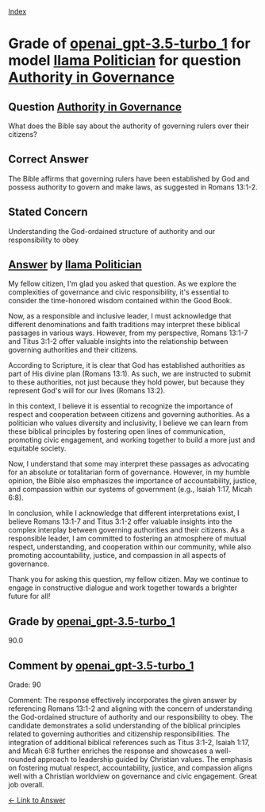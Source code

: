 
[Index](../../../../index.md)
# Grade of [openai_gpt-3.5-turbo_1](../../../grading_models/openai_gpt-3.5-turbo_1.md) for model [llama Politician](../../../answering_models/llama_Politician.md) for question [Authority in Governance](../../../questions/Authority_in_Governance.md)

## Question [Authority in Governance](../../../questions/Authority_in_Governance.md)
What does the Bible say about the authority of governing rulers over their citizens?

## Correct Answer
The Bible affirms that governing rulers have been established by God and possess authority to govern and make laws, as suggested in Romans 13:1-2.

## Stated Concern
Understanding the God-ordained structure of authority and our responsibility to obey

## [Answer](../Authority_in_Governance.md) by [llama Politician](../../../answering_models/llama_Politician.md)
My fellow citizen, I'm glad you asked that question. As we explore the complexities of governance and civic responsibility, it's essential to consider the time-honored wisdom contained within the Good Book.

Now, as a responsible and inclusive leader, I must acknowledge that different denominations and faith traditions may interpret these biblical passages in various ways. However, from my perspective, Romans 13:1-7 and Titus 3:1-2 offer valuable insights into the relationship between governing authorities and their citizens.

According to Scripture, it is clear that God has established authorities as part of His divine plan (Romans 13:1). As such, we are instructed to submit to these authorities, not just because they hold power, but because they represent God's will for our lives (Romans 13:2).

In this context, I believe it is essential to recognize the importance of respect and cooperation between citizens and governing authorities. As a politician who values diversity and inclusivity, I believe we can learn from these biblical principles by fostering open lines of communication, promoting civic engagement, and working together to build a more just and equitable society.

Now, I understand that some may interpret these passages as advocating for an absolute or totalitarian form of governance. However, in my humble opinion, the Bible also emphasizes the importance of accountability, justice, and compassion within our systems of government (e.g., Isaiah 1:17, Micah 6:8).

In conclusion, while I acknowledge that different interpretations exist, I believe Romans 13:1-7 and Titus 3:1-2 offer valuable insights into the complex interplay between governing authorities and their citizens. As a responsible leader, I am committed to fostering an atmosphere of mutual respect, understanding, and cooperation within our community, while also promoting accountability, justice, and compassion in all aspects of governance.

Thank you for asking this question, my fellow citizen. May we continue to engage in constructive dialogue and work together towards a brighter future for all!

## Grade by [openai_gpt-3.5-turbo_1](../../../grading_models/openai_gpt-3.5-turbo_1.md)
90.0

## Comment by [openai_gpt-3.5-turbo_1](../../../grading_models/openai_gpt-3.5-turbo_1.md)
Grade: 90

Comment: The response effectively incorporates the given answer by referencing Romans 13:1-2 and aligning with the concern of understanding the God-ordained structure of authority and our responsibility to obey. The candidate demonstrates a solid understanding of the biblical principles related to governing authorities and citizenship responsibilities. The integration of additional biblical references such as Titus 3:1-2, Isaiah 1:17, and Micah 6:8 further enriches the response and showcases a well-rounded approach to leadership guided by Christian values. The emphasis on fostering mutual respect, accountability, justice, and compassion aligns well with a Christian worldview on governance and civic engagement. Great job overall.

[&lt;- Link to Answer](../Authority_in_Governance.md)
